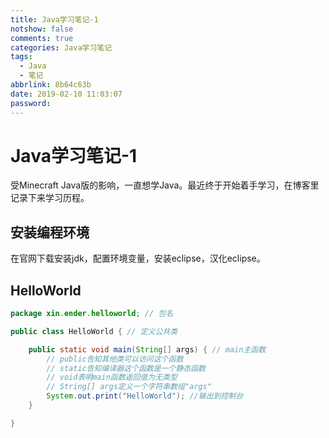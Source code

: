 ```yaml
---
title: Java学习笔记-1
notshow: false
comments: true
categories: Java学习笔记
tags:
  - Java
  - 笔记
abbrlink: 8b64c63b
date: 2019-02-10 11:03:07
password:
---
```


# Java学习笔记-1

受Minecraft Java版的影响，一直想学Java。最近终于开始着手学习，在博客里记录下来学习历程。

<!--more-->

## 安装编程环境



在官网下载安装jdk，配置环境变量，安装eclipse，汉化eclipse。



## HelloWorld

 

```java
package xin.ender.helloworld; // 包名

public class HelloWorld { // 定义公共类

	public static void main(String[] args) { // main主函数   
    	// public告知其他类可以访问这个函数
    	// static告知编译器这个函数是一个静态函数
    	// void表明main函数返回值为无类型
    	// String[] args定义一个字符串数组"args"
		System.out.print("HelloWorld");	//输出到控制台
	}

}

```

